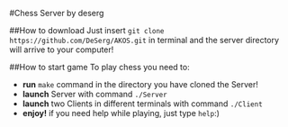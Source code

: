 #Chess Server by deserg

##How to download
  Just insert `git clone https://github.com/DeSerg/AKOS.git` in terminal and the server directory will arrive to your computer!

##How to start game
  To play chess you need to:
  * **run** `make` command in the directory you have cloned the Server!
  * **launch** Server with command `./Server`
  * **launch** two Clients in different terminals with command `./Client`
  * **enjoy!** if you need help while playing, just type `help`:)
